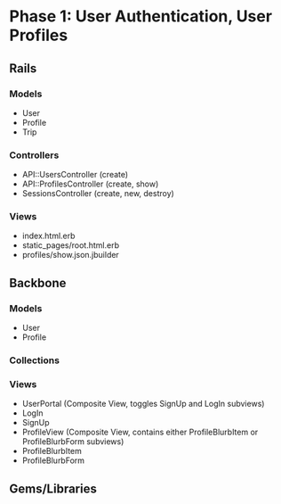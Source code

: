 # Phase 1: User Authentication, User Profiles

## Rails
### Models
* User
* Profile
* Trip

### Controllers
* API::UsersController (create)
* API::ProfilesController (create, show)
* SessionsController (create, new, destroy)

### Views
* index.html.erb
* static_pages/root.html.erb
* profiles/show.json.jbuilder

## Backbone
### Models
* User
* Profile

### Collections

### Views
* UserPortal (Composite View, toggles SignUp and LogIn subviews)
* LogIn
* SignUp
* ProfileView (Composite View, contains either ProfileBlurbItem
  or ProfileBlurbForm subviews)
* ProfileBlurbItem
* ProfileBlurbForm

## Gems/Libraries
